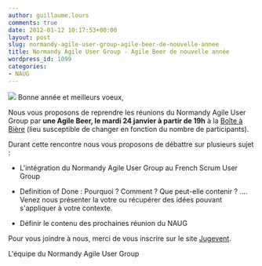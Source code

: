 ```yaml
---
author: guillaume.lours
comments: true
date: 2012-01-12 10:17:53+00:00
layout: post
slug: normandy-agile-user-group-agile-beer-de-nouvelle-annee
title: Normandy Agile User Group - Agile Beer de nouvelle année
wordpress_id: 1099
categories:
- NAUG
---
```


[![](http://www.normandyjug.org/wp-content/uploads/2012/01/bière.jpeg)](http://www.normandyjug.org/wp-content/uploads/2012/01/bière.jpeg) Bonne année et meilleurs voeux,

Nous vous proposons de reprendre les réunions du Normandy Agile User Group par **une Agile Beer, le mardi 24 janvier à partir de 19h** à la [Boîte à Bière](http://maps.google.fr/maps/place?q=boites+%C3%A0+bi%C3%A8re,+Rouen&hl=fr&ie=UTF8&cid=6145036236185224520) (lieu susceptible de changer en fonction du nombre de participants).





Durant cette rencontre nous vous proposons de débattre sur plusieurs sujet :



	
  * L'intégration du Normandy Agile User Group au French Scrum User Group

	
  * Definition of Done : Pourquoi ? Comment ? Que peut-elle contenir ? .... Venez nous présenter la votre ou récupérer des idées pouvant s'appliquer à votre contexte.

	
  * Définir le contenu des prochaines réunion du NAUG




Pour vous joindre à nous, merci de vous inscrire sur le site [Jugevent](http://jugevents.org/jugevents/event/43534).

L'équipe du Normandy Agile User Group
